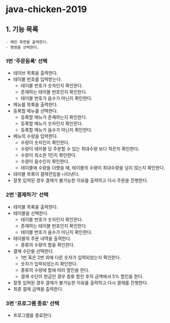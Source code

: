# java-chicken-2019

## 1. 기능 목록
	- 메인 화면을 출력한다.
	- 명령을 선택한다.

### 1번 '주문등록' 선택
- 테이브 목록을 출력한다.
- 테이블 번호를 입력받는다.
	- 테이블 번호가 숫자인지 확인한다.
	- 존재하는 테이블 번호인지 확인한다.
	- 테이블 번호가 음수가 아닌지 확인한다.
- 메뉴를 목록을 출력한다.
- 등록할 메뉴를 선택한다.
	- 등록할  메뉴가 존재하는지 확인한다.
	- 등록할 메뉴가 숫자인지 확인한다.
	- 등록할 메뉴가 음수가 아닌지 확인한다.
- 메뉴의 수량을 입력한다.
	- 수량이 숫자인지 확인한다.
	- 수량이 테이블 당 주문할 수 있는 최대수량 보다 적은지 확인한다.
	- 수량이 최소한 1인지 확인한다.
	- 수량이 음수인지 확인한다.
	- 테이블에 수량을 더했을 때, 테이블의 수량이 최대수량을 넘지 않는지 확인한다.
- 테이블 목록이 결제전임을 나타낸다.
- 잘못 입력된 경우 결제가 불가능한 이유를 출력하고 다시 주문을 진행한다.

### 2번 '결제하기' 선택
- 테이블 목록을 출력한다.
- 테이블을 선택한다.
	- 테이블 번호가 숫자인지 확인한다.
	- 존재하는 테이블 번호인지 확인한다.
	- 테이블 번호가 음수가 아닌지 확인한다.
- 테이블의 주문 내역을 출력한다.
	- 종류의 수량의 합을 확인한다.
- 결제 수단을 선택한다.
	- 1번 혹은 2번 외에 다른 숫자가 입력되었는지 확인한다.
	- 숫자가 입력되었는지 확인한다.
	- 종류의 수량에 합에 따라 할인을 한다.
	- 결제 수단이 현금인 경우 종류 할인 후의 금액에서 5% 할인을 한다.
- 잘못 입력된 경우 결제가 불가능한 이유를 출력하고 다시 결제를 진행한다.
- 최종 결제 금액을 출력한다.

### 3번 '프로그램 종료' 선택
- 프로그램을 종료한다.
